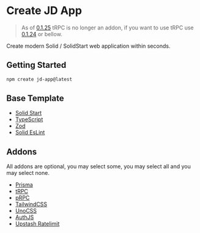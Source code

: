 # Create JD App

> As of [0.1.25](https://github.com/OrJDev/create-jd-app/releases/tag/v0.1.25) tRPC is no longer an addon, if you want to use tRPC use [0.1.24](https://github.com/OrJDev/create-jd-app/releases/tag/v0.1.24) or bellow.

Create modern Solid / SolidStart web application within seconds.

## Getting Started

```bash
npm create jd-app@latest
```

## Base Template

- [Solid Start](https://github.com/solidjs/solid-start)
- [TypeScript](https://github.com/microsoft/TypeScript)
- [Zod](https://github.com/colinhacks/zod)
- [Solid EsLint](https://github.com/solidjs-community/eslint-plugin-solid)

## Addons

All addons are optional, you may select some, you may select all and you may select none.

- [Prisma](https://github.com/prisma/prisma)
- [tRPC](https://github.com/trpc/trpc)
- [pRPC](https://github.com/orjdev/prpc)
- [TailwindCSS](https://github.com/tailwindlabs/tailwindcss)
- [UnoCSS](https://github.com/unocss/unocss)
- [AuthJS](https://github.com/nextauthjs/next-auth)
- [Upstash Ratelimit](https://github.com/upstash/ratelimit)
